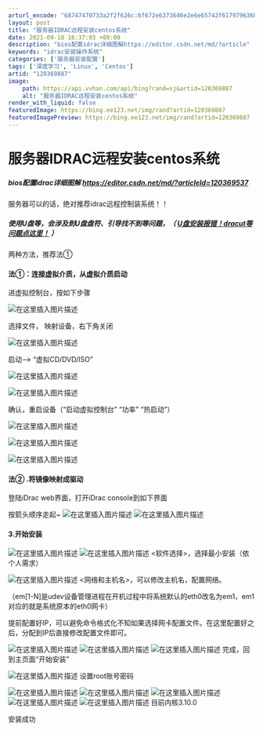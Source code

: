 ```yaml
---
arturl_encode: "68747470733a2f2f626c:6f672e6373646e2e6e65742f61797963686967756f67756f2f:61727469636c652f64657461696c732f313230333639383837"
layout: post
title: "服务器IDRAC远程安装centos系统"
date: 2021-09-18 16:37:03 +08:00
description: "bios配置idrac详细图解https://editor.csdn.net/md/?article"
keywords: "idrac安装操作系统"
categories: ['服务器安装配置']
tags: ['深度学习', 'Linux', 'Centos']
artid: "120369887"
image:
    path: https://api.vvhan.com/api/bing?rand=sj&artid=120369887
    alt: "服务器IDRAC远程安装centos系统"
render_with_liquid: false
featuredImage: https://bing.ee123.net/img/rand?artid=120369887
featuredImagePreview: https://bing.ee123.net/img/rand?artid=120369887
---
```


# 服务器IDRAC远程安装centos系统

##### bios配置idrac详细图解 <https://editor.csdn.net/md/?articleId=120369537>

服务器可以的话，绝对推荐idrac远程控制装系统！！

##### 使用U盘等，会涉及到U盘盘符、引导找不到等问题，（ [U盘安装报错！dracut等问题点这里！](https://blog.csdn.net/ayychiguoguo/article/details/121952491?spm=1001.2014.3001.5501) ）

两种方法，推荐法①

#### 法①：连接虚拟介质，从虚拟介质启动

进虚拟控制台，按如下步骤
  
![在这里插入图片描述](https://i-blog.csdnimg.cn/blog_migrate/d7629502fb36d9383104e8e5810c8d30.png)
  
选择文件， 映射设备，右下角关闭
  
![在这里插入图片描述](https://i-blog.csdnimg.cn/blog_migrate/faaa4b89d0b0a00507cbcc7a8ba110b9.png)
  
启动–> “虚拟CD/DVD/ISO”
  
![在这里插入图片描述](https://i-blog.csdnimg.cn/blog_migrate/f30a45471fcc9bb752093c44cfc675f4.png)
  
![在这里插入图片描述](https://i-blog.csdnimg.cn/blog_migrate/ad353ace03a8b68a325abc750c051b19.png)
  
确认，重启设备（“启动虚拟控制台” “功率” “热启动”）
  
![在这里插入图片描述](https://i-blog.csdnimg.cn/blog_migrate/62cbdd337b9aed5e2da3793ae3f54ec4.png)
  
![在这里插入图片描述](https://i-blog.csdnimg.cn/blog_migrate/753baef38f29bfb35aa788b2bb312958.png)
  
![在这里插入图片描述](https://i-blog.csdnimg.cn/blog_migrate/7c3664f0884afa907000f45d062d1fd6.png)

#### 法② .将镜像映射成驱动

登陆iDrac web界面，打开iDrac console到如下界面
  
按箭头顺序走起~
![在这里插入图片描述](https://i-blog.csdnimg.cn/blog_migrate/d8ba1c8abd80c6e533ebef4cb760edb6.png)
![在这里插入图片描述](https://i-blog.csdnimg.cn/blog_migrate/e1419e7df4db482529e5fa93502f00fa.png)

#### 3.开始安装

![在这里插入图片描述](https://i-blog.csdnimg.cn/blog_migrate/b6a528aa9f395328843bb241286d6e0f.png)
![在这里插入图片描述](https://i-blog.csdnimg.cn/blog_migrate/d7e286540a9de7fa9435d9ad4727ac3b.png)
<软件选择>，选择最小安装（依个人需求）
  
![在这里插入图片描述](https://i-blog.csdnimg.cn/blog_migrate/478752b5c3e4411692d4e0a84ae49357.png)
<网络和主机名>，可以修改主机名，配置网络。
  
（em[1-N]是udev设备管理进程在开机过程中将系统默认的eth0改名为em1，em1对应的就是系统原本的eth0网卡）
  
提前配置好IP，可以避免命令格式化不知如果选择网卡配置文件。在这里配置好之后，分配到IP后直接修改配置文件即可。
  
![在这里插入图片描述](https://i-blog.csdnimg.cn/blog_migrate/a7b60230f1dab4b0ad58299a83ee4d6e.png)
![在这里插入图片描述](https://i-blog.csdnimg.cn/blog_migrate/1377825222a6cf896cb1087bbd01c680.png)
![在这里插入图片描述](https://i-blog.csdnimg.cn/blog_migrate/21c13e7e281060ae3b5dab52ee41265c.png)
完成，回到主页面“开始安装”
  
![在这里插入图片描述](https://i-blog.csdnimg.cn/blog_migrate/13852c855c620c3b36414b07b61f8eb1.png)
设置root账号密码
  
![在这里插入图片描述](https://i-blog.csdnimg.cn/blog_migrate/e2ba12038594969929239a740e0c2437.png)
![在这里插入图片描述](https://i-blog.csdnimg.cn/blog_migrate/a1cd2186d2e74a00d29642a822323264.png)
![在这里插入图片描述](https://i-blog.csdnimg.cn/blog_migrate/0c993fcc7392efa987695ec307f1dcf7.png)
![在这里插入图片描述](https://i-blog.csdnimg.cn/blog_migrate/9973fb100090a4e5b6a630199a2fad5d.png)
![在这里插入图片描述](https://i-blog.csdnimg.cn/blog_migrate/bb7b047d2dc032d40cc9bce516df09d0.png)
目前内核3.10.0
  
安装成功